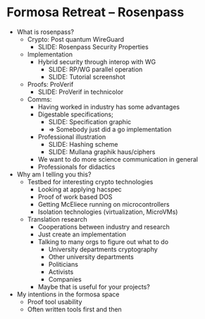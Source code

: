 # Formosa Retreat – Rosenpass

- What is rosenpass?
  - Crypto: Post quantum WireGuard
    - SLIDE: Rosenpass Security Properties
  - Implementation
    - Hybrid security through interop with WG
      - SLIDE: RP/WG parallel operation
      - SLIDE: Tutorial screenshot
  - Proofs: ProVerif
    - SLIDE: ProVerif in technicolor
  - Comms:
    - Having worked in industry has some advantages
    - Digestable specifications;
      - SLIDE: Specification graphic
      - => Somebody just did a go implementation
    - Professional illustration
      - SLIDE: Hashing scheme
      - SLIDE: Mullana graphik haus/ciphers
    - We want to do more science communication in general
    - Professionals for didactics
- Why am I telling you this?
  - Testbed for interesting crypto technologies
    - Looking at applying hacspec
    - Proof of work based DOS
    - Getting McEliece running on microcontrollers
    - Isolation technologies (virtualization, MicroVMs)
  - Translation research
    - Cooperations between industry and research
    - Just create an implementation
    - Talking to many orgs to figure out what to do
      - University departments cryptography
      - Other university departments
      - Politicians
      - Activists
      - Companies
    - Maybe that is useful for your projects?
- My intentions in the formosa space
  - Proof tool usability
  - Often written tools first and then
